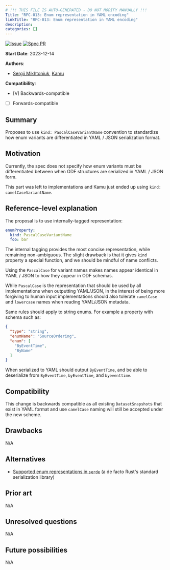 ```yaml
---
# !!! THIS FILE IS AUTO-GENERATED - DO NOT MODIFY MANUALLY !!!
Title: "RFC-013: Enum representation in YAML encoding"
linkTitle: "RFC-013: Enum representation in YAML encoding"
description:
categories: []
---
```


[![Issue](https://img.shields.io/github/issues/detail/state/kamu-data/open-data-fabric/62?label=Issue)](https://github.com/kamu-data/open-data-fabric/issues/70)
[![Spec PR](https://img.shields.io/github/pulls/detail/state/kamu-data/open-data-fabric/63?label=PR)](https://github.com/kamu-data/open-data-fabric/pull/63)

**Start Date**: 2023-12-14

**Authors**:
- [Sergii Mikhtoniuk](mailto:sergii.mikhtoniuk@kamu.dev), [Kamu](https://kamu.dev)

**Compatibility**:
- [V] Backwards-compatible
- [ ] Forwards-compatible

## Summary
Proposes to use `kind: PascalCaseVariantName` convention to standardize how enum variants are differentiated in YAML / JSON serialization format.

## Motivation
Currently, the spec does not specify how enum variants must be differentiated between when ODF structures are serialized in YAML / JSON form.

This part was left to implementations and Kamu just ended up using `kind: camelCaseVariantName`.

## Reference-level explanation
The proposal is to use internally-tagged representation:

```yaml
enumProperty:
  kind: PascalCaseVariantName
  foo: bar
```

The internal tagging provides the most concise representation, while remaining non-ambiguous. The slight drawback is that it gives `kind` property a special function, and we should be mindful of name conflicts.

Using the `PascalCase` for variant names makes names appear identical in YAML / JSON to how they appear in ODF schemas.

While `PascalCase` is the representation that should be used by all implementations when outputting YAML/JSON, in the interest of being more forgiving to human input implementations should also tolerate `camelCase` and `lowercase` names when reading YAML/JSON metadata.

Same rules should apply to string enums. For example a property with schema such as:

```json
{
  "type": "string",
  "enumName": "SourceOrdering",
  "enum": [
    "ByEventTime",
    "ByName"
  ]
}
```

When serialized to YAML should output `ByEventTime`, and be able to deserialize from `ByEventTime`, `byEventTime`, and `byeventtime`.

## Compatibility
This change is backwards compatible as all existing `DatasetSnapshot`s that exist in YAML format and use `camelCase` naming will still be accepted under the new scheme.

## Drawbacks
N/A

## Alternatives
- [Supported enum representations in `serde`](https://serde.rs/enum-representations.html) (a de facto Rust's standard serialization library)

## Prior art
N/A

## Unresolved questions
N/A

## Future possibilities
N/A